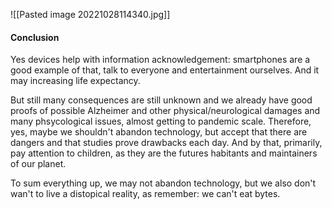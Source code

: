 ![[Pasted image 20221028114340.jpg]]

#### Conclusion
Yes devices help with information acknowledgement: smartphones are a good example of that, talk to everyone and entertainment ourselves. And it may increasing life expectancy.

But still many consequences are still unknown and we already have good proofs of possible Alzheimer and other physical/neurological damages and many phsycological issues, almost getting to pandemic scale. 
Therefore, yes, maybe we shouldn't abandon technology, but accept that there are dangers and that studies prove drawbacks each day. And by that, primarily, pay attention to children, as they are the futures habitants and maintainers of our planet.

To sum everything up, we may not abandon technology, but we also don't wan't to live a distopical reality, as remember: we can't eat bytes.